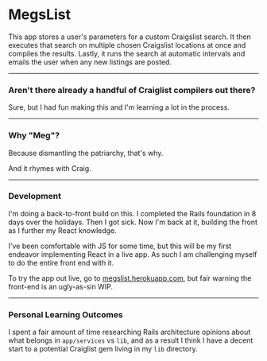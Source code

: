 # MegsList

This app stores a user's parameters for a custom Craigslist search. It then executes that search on multiple chosen Craigslist locations at once and compiles the results. Lastly, it runs the search at automatic intervals and emails the user when any new listings are posted.

---

### Aren't there already a handful of Craiglist compilers out there?

Sure, but I had fun making this and I'm learning a lot in the process.

---

### Why "Meg"?

Because dismantling the patriarchy, that's why.

And it rhymes with Craig.

---

### Development

I'm doing a back-to-front build on this. I completed the Rails foundation in 8 days over the holidays. Then I got sick. Now I'm back at it, building the front as I further my React knowledge.

I've been comfortable with JS for some time, but this will be my first endeavor implementing React in a live app. As such I am challenging myself to do the entire front end with it.

To try the app out live, go to [megslist.herokuapp.com](http://megslist.herokuapp.com), but fair warning the front-end is an ugly-as-sin WIP.

---

### Personal Learning Outcomes

I spent a fair amount of time researching Rails architecture opinions about what belongs in `app/services` vs `lib`, and as a result I think I have a decent start to a potential Craiglist gem living in my `lib` directory.

